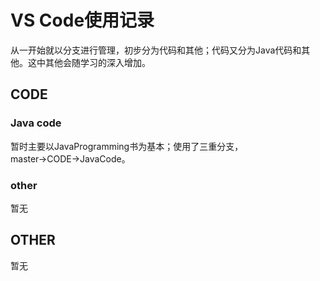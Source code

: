 # VS Code使用记录

从一开始就以分支进行管理，初步分为代码和其他；代码又分为Java代码和其他。这中其他会随学习的深入增加。

## CODE

### Java code

暂时主要以JavaProgramming书为基本；使用了三重分支，master→CODE→JavaCode。

### other

暂无

## OTHER

暂无
